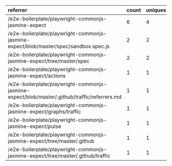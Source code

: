 | referrer                                                                                     | count | uniques |
| :------------------------------------------------------------------------------------------- | :---- | :------ |
| /e2e-boilerplate/playwright-commonjs-jasmine-expect                                          | 6     | 4       |
| /e2e-boilerplate/playwright-commonjs-jasmine-expect/blob/master/spec/sandbox.spec.js         | 2     | 2       |
| /e2e-boilerplate/playwright-commonjs-jasmine-expect/tree/master/spec                         | 2     | 2       |
| /e2e-boilerplate/playwright-commonjs-jasmine-expect/actions                                  | 1     | 1       |
| /e2e-boilerplate/playwright-commonjs-jasmine-expect/blob/master/.github/traffic/referrers.md | 1     | 1       |
| /e2e-boilerplate/playwright-commonjs-jasmine-expect/graphs/traffic                           | 1     | 1       |
| /e2e-boilerplate/playwright-commonjs-jasmine-expect/pulse                                    | 1     | 1       |
| /e2e-boilerplate/playwright-commonjs-jasmine-expect/tree/master/.github                      | 1     | 1       |
| /e2e-boilerplate/playwright-commonjs-jasmine-expect/tree/master/.github/traffic              | 1     | 1       |